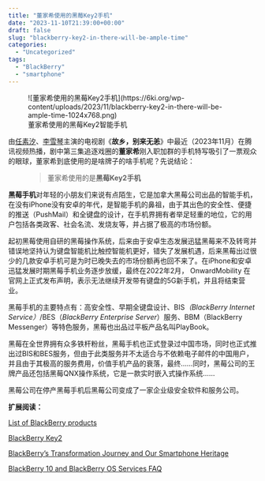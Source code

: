 ```yaml
---
title: "董家希使用的黑莓Key2手机"
date: "2023-11-10T21:39:00+00:00"
draft: false
slug: "blackberry-key2-in-there-will-be-ample-time"
categories:
  - "Uncategorized"
tags:
  - "BlackBerry"
  - "smartphone"
---
```


<!-- wp:image {"align":"center","lightbox":{"enabled":true},"id":97,"sizeSlug":"large","linkDestination":"none"} -->
<figure class="wp-block-image aligncenter size-large has-lightbox">![董家希使用的黑莓Key2手机](https://6ki.org/wp-content/uploads/2023/11/blackberry-key2-in-there-will-be-ample-time-1024x768.png)<figcaption class="wp-element-caption">董家希使用的黑莓Key2智能手机</figcaption></figure>
<!-- /wp:image -->

<!-- wp:paragraph -->
<p>由<a href="https://baike.baidu.com/item/%E4%BB%BB%E7%B4%A0%E6%B1%90/5452519?fromModule=lemma_inlink" target="_blank" rel="noreferrer noopener">任素汐</a>、<a href="https://baike.baidu.com/item/%E6%9D%8E%E9%9B%AA%E7%90%B4/23246744?fromModule=lemma_inlink" target="_blank" rel="noreferrer noopener">李雪琴</a>主演的电视剧《<strong>故乡，别来无恙</strong>》中最近（2023年11月）在腾讯视频热播，剧中第三集追逐戏圈的<strong>董家希</strong>刚入职加群的手机特写吸引了一票观众的眼球，董家希到底使用的是啥牌子的啥手机呢？先说结论：</p>
<!-- /wp:paragraph -->

<!-- wp:pullquote -->
<figure class="wp-block-pullquote"><blockquote><p>董家希使用的是<strong>黑莓Key2手机</strong></p></blockquote></figure>
<!-- /wp:pullquote -->

<!-- wp:paragraph -->
<p><strong>黑莓手机</strong>对年轻的小朋友们来说有点陌生，它是加拿大黑莓公司出品的智能手机，在没有iPhone没有安卓的年代，是智能手机的鼻祖，由于其出色的安全性、便捷的推送（PushMail）和全键盘的设计，在手机界拥有者举足轻重的地位，它的用户包括各类政客、社会名流、发烧友等，并占据了极高的市场份额。</p>
<!-- /wp:paragraph -->

<!-- wp:paragraph -->
<p>起初黑莓使用自研的黑莓操作系统，后来由于安卓生态发展迅猛黑莓来不及转弯并错误地坚持认为键盘智能机比触控智能机更好，错失了发展机遇，后来黑莓出过很少的几款安卓手机可是为时已晚失去的市场份额再也回不来了。在iPhone和安卓迅猛发展时期黑莓手机业务逐步放缓，最终在2022年2月， OnwardMobility 在官网上正式发布声明，表示无法继续开发带有键盘的5G新手机，并且将结束营业。</p>
<!-- /wp:paragraph -->

<!-- wp:paragraph -->
<p>黑莓手机的主要特点有：高安全性、早期全键盘设计、BIS<em>（BlackBerry Internet Service）</em>/BES（<em>BlackBerry Enterprise Server</em>）服务、BBM（BlackBerry Messenger）等特色服务，黑莓也出品过平板产品名叫PlayBook。</p>
<!-- /wp:paragraph -->

<!-- wp:paragraph -->
<p>黑莓在全世界拥有众多铁杆粉丝，黑莓手机也正式登录过中国市场，同时也正式推出过BIS和BES服务，但由于此类服务并不太适合与不依赖电子邮件的中国用户，并且由于其极高的服务费用，价值手机产品的衰落，最终……同时，黑莓公司的王牌产品还包括黑莓QNX操作系统，它是一款实时嵌入式操作系统……</p>
<!-- /wp:paragraph -->

<!-- wp:paragraph -->
<p>黑莓公司在停产黑莓手机后黑莓公司变成了一家企业级安全软件和服务公司。</p>
<!-- /wp:paragraph -->

<!-- wp:paragraph -->
<p><strong>扩展阅读：</strong></p>
<!-- /wp:paragraph -->

<!-- wp:group {"layout":{"type":"constrained"}} -->
<div class="wp-block-group"><!-- wp:group {"layout":{"type":"constrained"}} -->
<div class="wp-block-group"><!-- wp:paragraph -->
<p><a href="https://en.wikipedia.org/wiki/List_of_BlackBerry_products#Android">List of BlackBerry products</a></p>
<!-- /wp:paragraph -->

<!-- wp:paragraph -->
<p><a href="https://en.wikipedia.org/wiki/BlackBerry_Key2">BlackBerry Key2</a></p>
<!-- /wp:paragraph -->

<!-- wp:paragraph -->
<p><a href="https://blogs.blackberry.com/en/2022/01/blackberrys-transformation-journey-and-our-smartphone-heritage">BlackBerry’s Transformation Journey and Our Smartphone Heritage</a> </p>
<!-- /wp:paragraph -->

<!-- wp:paragraph -->
<p><a href="https://www.blackberry.com/us/en/support/devices/end-of-life">BlackBerry 10 and BlackBerry OS Services FAQ</a></p>
<!-- /wp:paragraph --></div>
<!-- /wp:group --></div>
<!-- /wp:group -->

<!-- wp:paragraph -->
<p></p>
<!-- /wp:paragraph -->

<!-- wp:paragraph -->
<p></p>
<!-- /wp:paragraph -->